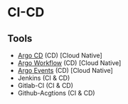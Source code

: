 # CI-CD

## Tools
- [Argo CD](argo/argo_cd.md) (CD) [Cloud Native]
- [Argo Workflow](https://github.com/Alex0424/CI-CD/blob/main/argo/argo_workflow.md) (CD) [Cloud Native]
- [Argo Events](https://github.com/Alex0424/CI-CD/blob/main/argo/argo_events.md) (CD) [Cloud Native]
- Jenkins (CI & CD)
- Gitlab-CI (CI & CD)
- Github-Acgtions (CI & CD)
